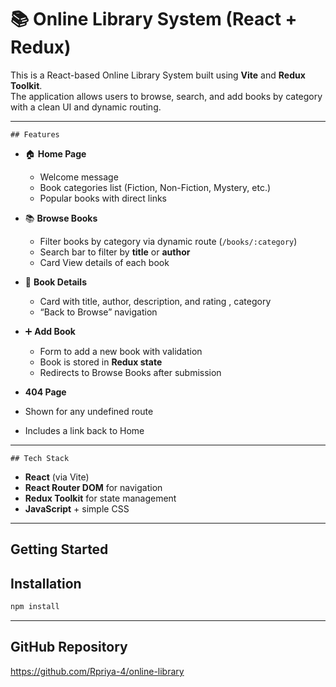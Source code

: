 # 📚 Online Library System (React + Redux)

This is a React-based Online Library System built using **Vite** and **Redux Toolkit**.  
The application allows users to browse, search, and add books by category with a clean UI and dynamic routing.

---

    ## Features

- 🏠 **Home Page**
  - Welcome message
  - Book categories list (Fiction, Non-Fiction, Mystery, etc.)
  - Popular books with direct links

- 📚 **Browse Books**
  - Filter books by category via dynamic route (`/books/:category`)
  - Search bar to filter by **title** or **author**
  -  Card View details of each book

- 📖 **Book Details**
  -  Card with title, author, description, and rating , category
  - “Back to Browse” navigation

- ➕ **Add Book**
  - Form to add a new book with validation
  - Book is stored in **Redux state**
  - Redirects to Browse Books after submission

-  **404 Page**
  - Shown for any undefined route
  - Includes a link back to Home

---

    ## Tech Stack

- **React** (via Vite)
- **React Router DOM** for navigation
- **Redux Toolkit** for state management
- **JavaScript** + simple CSS

---

##  Getting Started

## Installation

```bash
npm install
```

---
 ## GitHub Repository 
 https://github.com/Rpriya-4/online-library
 


